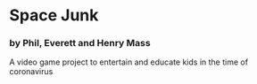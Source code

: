 # Space Junk
### by Phil, Everett and Henry Mass

A video game project to entertain and educate kids in the time of coronavirus
